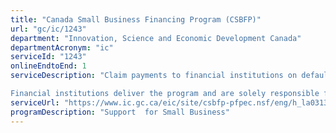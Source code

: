 ```yaml
---
title: "Canada Small Business Financing Program (CSBFP)"
url: "gc/ic/1243"
department: "Innovation, Science and Economic Development Canada"
departmentAcronym: "ic"
serviceId: "1243"
onlineEndtoEnd: 1
serviceDescription: "Claim payments to financial institutions on defaulted loans.

Financial institutions deliver the program and are solely responsible for approving the loan. Once the decision is made to offer financing under the program, the financial institution will disburse the funds and register the loan with Innovation, Science and Economic Development Canada."
serviceUrl: "https://www.ic.gc.ca/eic/site/csbfp-pfpec.nsf/eng/h_la03133.html"
programDescription: "Support  for Small Business"
---
```

